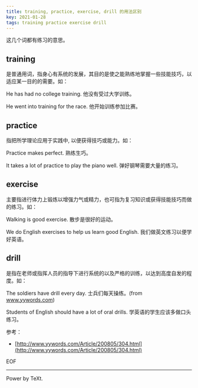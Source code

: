```yaml
---
title: training, practice, exercise, drill 的用法区别
key: 2021-01-28
tags: training practice exercise drill
---
```


这几个词都有练习的意思。

<!--more-->

## training

是普通用词，指身心有系统的发展，其目的是使之能熟练地掌握一些技能技巧，以适应某一目的的需要。如：

He has had no college training. 他没有受过大学训练。

He went into training for the race. 他开始训练参加比赛。

## practice

指把所学理论应用于实践中, 以便获得技巧或能力。如：

Practice makes perfect. 熟练生巧。

It takes a lot of practice to play the piano well. 弹好钢琴需要大量的练习。

## exercise

主要指进行体力上锻炼以增强力气或精力，也可指为复习知识或获得技能技巧而做的练习。如：

Walking is good exercise. 散步是很好的运动。

We do English exercises to help us learn good English. 我们做英文练习以便学好英语。

## drill

是指在老师或指挥人员的指导下进行系统的以及严格的训练，以达到高度自发的程度。如：

The soldiers have drill every day. 士兵们每天操练。(from www.yywords.com)

Students of English should have a lot of oral drills. 学英语的学生应该多做口头练习。

参考：

- [http://www.yywords.com/Article/200805/304.html](http://www.yywords.com/Article/200805/304.html)

EOF

---

Power by TeXt.
